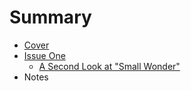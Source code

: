 # Summary

* [Cover](README.md)
* [Issue One](VolumeOne/volume_one.md)
   * [A Second Look at "Small Wonder"](assignmentone/secondlookatsmallwonder.md)
* Notes

